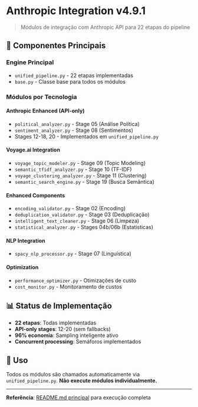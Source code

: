 # Anthropic Integration v4.9.1

> Módulos de integração com Anthropic API para 22 etapas do pipeline

## 🎯 Componentes Principais

### **Engine Principal**
- `unified_pipeline.py` - 22 etapas implementadas
- `base.py` - Classe base para todos os módulos

### **Módulos por Tecnologia**

#### **Anthropic Enhanced (API-only)**
- `political_analyzer.py` - Stage 05 (Análise Política)
- `sentiment_analyzer.py` - Stage 08 (Sentimentos)
- Stages 12-18, 20 - Implementados em `unified_pipeline.py`

#### **Voyage.ai Integration**
- `voyage_topic_modeler.py` - Stage 09 (Topic Modeling)
- `semantic_tfidf_analyzer.py` - Stage 10 (TF-IDF)
- `voyage_clustering_analyzer.py` - Stage 11 (Clustering)
- `semantic_search_engine.py` - Stage 19 (Busca Semântica)

#### **Enhanced Components**
- `encoding_validator.py` - Stage 02 (Encoding)
- `deduplication_validator.py` - Stage 03 (Deduplicação)
- `intelligent_text_cleaner.py` - Stage 06 (Limpeza)
- `statistical_analyzer.py` - Stages 04b/06b (Estatísticas)

#### **NLP Integration**
- `spacy_nlp_processor.py` - Stage 07 (Linguística)

#### **Optimization**
- `performance_optimizer.py` - Otimizações de custo
- `cost_monitor.py` - Monitoramento de custos

## 📊 Status de Implementação

- **22 etapas**: Todas implementadas
- **API-only stages**: 12-20 (sem fallbacks)
- **96% economia**: Sampling inteligente ativo
- **Concurrent processing**: Semáforos implementados

## 🔧 Uso

Todos os módulos são chamados automaticamente via `unified_pipeline.py`. 
**Não execute módulos individualmente.**

---
**Referência**: [README.md principal](../../README.md) para execução completa
